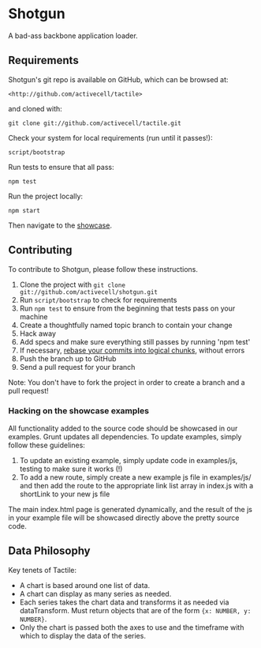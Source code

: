 # Shotgun 

A bad-ass backbone application loader.

## Requirements

Shotgun's git repo is available on GitHub, which can be browsed at:

    <http://github.com/activecell/tactile>

and cloned with:

    git clone git://github.com/activecell/tactile.git

Check your system for local requirements (run until it passes!):

    script/bootstrap

Run tests to ensure that all pass:

    npm test
    
Run the project locally:

    npm start

Then navigate to the [showcase](http://localhost:5000).

## Contributing

To contribute to Shotgun, please follow these instructions.

1. Clone the project with `git clone git://github.com/activecell/shotgun.git`
1. Run `script/bootstrap` to check for requirements
1. Run `npm test` to ensure from the beginning that tests pass on your machine
1. Create a thoughtfully named topic branch to contain your change
1. Hack away
1. Add specs and make sure everything still passes by running 'npm test'
1. If necessary, [rebase your commits into logical chunks](https://help.github.com/articles/interactive-rebase), without errors
1. Push the branch up to GitHub
1. Send a pull request for your branch

Note: You don't have to fork the project in order to create a branch and a pull request!

### Hacking on the showcase examples

All functionality added to the source code should be showcased in our examples. Grunt updates all dependencies. To update examples, simply follow these guidelines:

1. To update an existing example, simply update code in examples/js, testing to make sure it works (!)
1. To add a new route, simply create a new example js file in examples/js/ and then add the route to the appropriate link list array in index.js with a shortLink to your new js file

The main index.html page is generated dynamically, and the result of the js in your example file will be showcased directly above the pretty source code.

## Data Philosophy 

Key tenets of Tactile:

* A chart is based around one list of data. 
* A chart can display as many series as needed. 
* Each series takes the chart data and transforms it as needed via dataTransform. Must
  return objects that are of the form `{x: NUMBER, y: NUMBER}`.
* Only the chart is passed both the axes to use and the timeframe with which to display
  the data of the series. 


